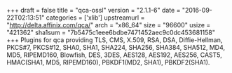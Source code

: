 +++
draft = false
title = "qca-ossl"
version = "2.1.1-6"
date = "2016-09-22T02:13:51"
categories = ['xlib']
upstreamurl = "http://delta.affinix.com/qca/"
arch = "x86_64"
size = "96600"
usize = "421362"
sha1sum = "7b5475c1eee6bdbe7471452aec9c0dc453681158"
+++
Plugins for qca providing TLS, CMS, X.509, RSA, DSA, Diffie-Hellman, PKCS#7, PKCS#12, SHA0, SHA1, SHA224, SHA256, SHA384, SHA512, MD4, MD5, RIPEMD160, Blowfish, DES, 3DES, AES128, AES192, AES256, CAST5, HMAC(SHA1, MD5, RIPEMD160), PBKDF1(MD2, SHA1), PBKDF2(SHA1).